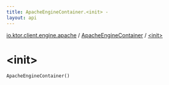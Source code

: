 ```yaml
---
title: ApacheEngineContainer.<init> - 
layout: api
---
```


<div class='api-docs-breadcrumbs'><a href="../index.html">io.ktor.client.engine.apache</a> / <a href="index.html">ApacheEngineContainer</a> / <a href="./-init-.html">&lt;init&gt;</a></div>

# &lt;init&gt;

<div class="signature"><code><span class="identifier">ApacheEngineContainer</span><span class="symbol">(</span><span class="symbol">)</span></code></div>
